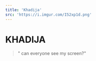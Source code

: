 ```yaml
---
title: 'Khadija'
src: 'https://i.imgur.com/I52xp1d.png'
---
```


# KHADIJA

> " can everyone see my screen?"
